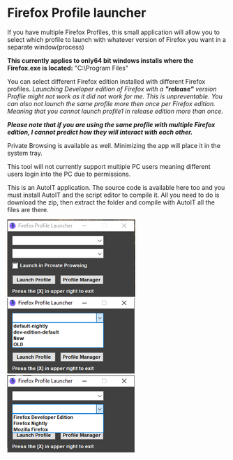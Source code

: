 # Firefox Profile launcher
If you have multiple Firefox Profiles, this small application will allow you to select which profile to launch with whatever version of Firefox you want in a separate window(process)

__This currently applies to only64 bit windows installs where the Firefox.exe is located:__
"C:\Program Files\"

You can select different Firefox edition installed with different Firefox profiles. _Launching Developer edition of Firefox with a __"release"__ version Profile might not work as it did not work for me._ _This is unpreventable_. 
_You can also not launch the same profile more then once per Firefox edition. Meaning that you cannot launch profile1 in release edition more than once._

___Please note that if you are using the same profile with multiple Firefox edition, I cannot predict how they will interact with each other.___

Private Browsing is available as well.
Minimizing the app will place it in the system tray.

This tool will not currently support multiple PC users meaning different users login into the PC due to permissions.

This is an AutoIT application. The source code is available here too and you must install AutoIT and the script editor to compile it. All you need to do is download the zip, then extract the folder and compile with AutoIT all the files are there.

<img src="https://github.com/Carm01/FirefoxProfileLauncher/blob/master/images/Main.png"><img src="https://github.com/Carm01/FirefoxProfileLauncher/blob/master/images/profiles.png"><img src="https://github.com/Carm01/FirefoxProfileLauncher/blob/master/images/Versions.png">
